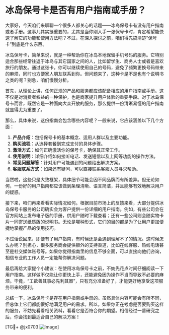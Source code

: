 # 冰岛保号卡是否有用户指南或手册？

大家好，今天咱们来聊聊一个很多人都关心的话题——冰岛保号卡有没有用户指南或者手册。这事儿其实挺重要的，尤其是当你刚入手一张保号卡时，肯定希望能快速了解它的功能和使用方法吧？不过，在深入探讨之前，咱们得先搞清楚“保号卡”到底是什么东西。

冰岛保号卡，简单来说，就是一种帮助你在冰岛本地保留手机号码的服务。它特别适合那些经常往返于冰岛与其它国家之间的人，比如留学生、商务人士或者是喜欢旅行的朋友。通过这张卡，你可以继续使用自己的号码，避免了频繁更换号码带来的麻烦，同时也方便家人朋友联系到你。但问题来了，这种卡是不是也有个说明书之类的呢？别急，咱们慢慢分析。

首先，从理论上讲，任何正规的产品和服务都应该配备相应的用户指南或手册。这不仅是对消费者权益的一种保护，也是商家提升用户体验的重要手段。对于冰岛保号卡而言，既然它是一种面向大众开放的服务，那么提供一份清晰易懂的用户指南就显得尤为重要了。

那么，具体来说，这份指南会包含哪些内容呢？一般来说，它应该涵盖以下几个方面：

1. **产品介绍**：包括保号卡的基本概念、适用人群以及主要功能。
2. **购买流程**：从选择套餐到完成支付的具体步骤。
3. **激活方式**：如何正确激活你的保号卡，确保其正常工作。
4. **使用说明**：详细介绍如何接听电话、发送短信以及上网等功能的操作方法。
5. **常见问题解答**：针对用户可能遇到的问题给出解决方案。
6. **客服联系方式**：如果还有疑问，可以直接联系客服人员寻求帮助。

当然啦，这些只是大致框架，具体细节可能会因不同品牌而有所差异。但无论如何，一份好的用户指南都应该做到条理清晰、语言简洁，并且能够有效地解决用户的疑惑。

接下来，咱们再来看看实际情况如何。根据目前市场上的反馈来看，大部分提供冰岛保号卡服务的公司确实会为客户提供一份详细的用户指南。例如，有些公司会在官方网站上发布电子版的手册，供用户随时下载查看；还有一些公司则会随实物卡片一同寄送纸质版的说明书。无论是哪种形式，它们的目的都是为了让用户更加便捷地掌握产品的使用技巧。

不过话说回来，即便有了用户指南，有时候还是会遇到理解不了的情况。这时候怎么办呢？别担心，很多服务商会提供额外的支持渠道，比如在线客服、热线电话甚至是社交媒体账号等。如果你觉得指南里的信息不够全面，可以直接向他们咨询，相信专业的工作人员一定能帮你解决问题。

最后再给大家提个小建议：在使用冰岛保号卡之前，不妨先花点时间仔细阅读一下用户指南。这样做不仅能让你更快上手，还能避免因为操作不当而导致不必要的麻烦。毕竟，“工欲善其事必先利其器”，只有充分准备好了，才能更好地享受这项服务带来的便利。

总结一下，冰岛保号卡是存在用户指南或手册的。虽然具体内容可能会有所不同，但总体上它们都能很好地满足用户的需求。所以，如果你正在考虑是否要购买这样的服务，不妨先看看相关资料，看看它是否符合你的期望。相信经过一番研究之后，你会找到最适合自己的解决方案！

[TG💪+ @jx0703 ![Image](https://github.com/user-attachments/assets/dbca1d08-cadb-493c-b0ec-ad6f7a83f270)]